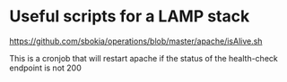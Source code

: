 # Useful scripts for a LAMP stack

https://github.com/sbokia/operations/blob/master/apache/isAlive.sh

This is a cronjob that will restart apache if the status of the health-check endpoint is not 200
